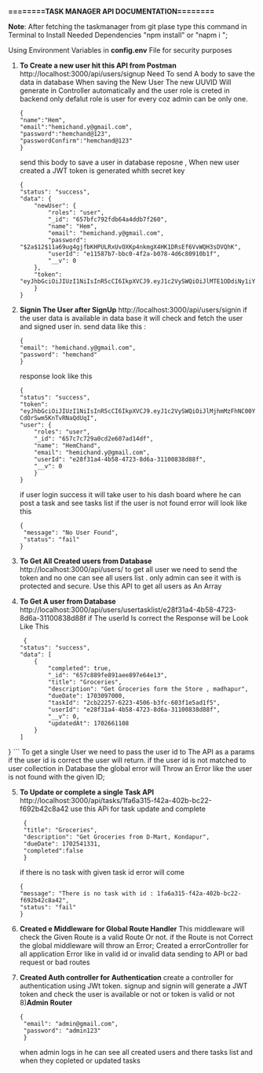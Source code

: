 **========TASK MANAGER API DOCUMENTATION========**

**Note**: After fetching the taskmanager from git plase type this command in Terminal to Install Needed Dependencies "npm install" or "napm i ";

Using Environment Variables in **config.env** File for security purposes


1) **To Create a new user hit this API from Postman** 
    http://localhost:3000/api/users/signup
    Need To send A body to save the data in database
    When saving the New User The new UUVID Will generate in Controller automatically
   and the user role is creted in backend only defalut role is user for every coz admin can be only one.
   
    ```
    {
    "name":"Hem",
    "email":"hemichand.y@gmail.com",
    "password":"hemchand@123",
    "passwordConfirm":"hemchand@123"
    }
    ```
    send this body to save a user  in database
    reposne  , When new user created a JWT token is generated whith secret key 
    ```
    {
    "status": "success",
    "data": {
        "newUser": {
            "roles": "user",
            "_id": "657bfc792fdb64a4ddb7f260",
            "name": "Hem",
            "email": "hemichand.y@gmail.com",
            "password": "$2a$12$11a69ug4gjfbKHPULRxUvOXKp4nkmgX4HK1DRsEf6VvWQH3sDVQhK",
            "userId": "e11587b7-bbc0-4f2a-b078-4d6c80910b1f",
            "__v": 0
        },
        "token":                 "eyJhbGciOiJIUzI1NiIsInR5cCI6IkpXVCJ9.eyJ1c2VySWQiOiJlMTE1ODdiNy1iYmMwLTRmMmEtYjA3OC00ZDZjODA5MTBiMWYiLCJpYXQiOjE3MDI2MjQzNzcsImV4cCI6MTcxMDQwMDM3N30.iHtvuoZv6Yqivaugsn3DhVLT76gN2L_YOClkWzbk9nA"
        }
    }
    ```

2) **Signin The User after SignUp**
    http://localhost:3000/api/users/signin
    if the user data is available in data base it will check and fetch the user and signed user in.
    send data like this :
    ```
    {
    "email": "hemichand.y@gmail.com",
    "password": "hemchand"
    }
    ```
    response look like this
    ```
    {
    "status": "success",
    "token": "eyJhbGciOiJIUzI1NiIsInR5cCI6IkpXVCJ9.eyJ1c2VySWQiOiJlMjhmMzFhNC00YjU4LTQ3MjMtOGQ2YS0zMTEwMDgzOGQ4OGYiLCJpYXQiOjE3MDI2NjAzODAsImV4cCI6MTcxMDQzNjM4MH0.e01k9nzdSoB3kqjiItb1Lf-CdOrSwm5KnTvRNaQdUqI",
    "user": {
        "roles": "user",
        "_id": "657c7c729a0cd2e607ad14df",
        "name": "HemChand",
        "email": "hemichand.y@gmail.com",
        "userId": "e28f31a4-4b58-4723-8d6a-31100838d88f",
        "__v": 0
        }
    }
    ```
    if user login success it will take user to his dash board where he can post a task and see tasks list 
    if the user is not found error will look like this
   ```
   {
    "message": "No User Found",
    "status": "fail"
   }
   ```

3) **To Get All Created users from Database**
    http://localhost:3000/api/users/
   to get all user we need to send the token and no one can see all users list . only admin can see it with is protected and secure.
    Use this API to get all users as An Array

4) **To Get A user from Database**
    http://localhost:3000/api/users/usertasklist/e28f31a4-4b58-4723-8d6a-31100838d88f
    if The userId  Is correct the Response will be Look Like This 
    ```
     {
    "status": "success",
    "data": [
        {
            "completed": true,
            "_id": "657c889fe891aee897e64e13",
            "title": "Groceries",
            "description": "Get Groceries form the Store , madhapur",
            "dueDate": 1703097000,
            "taskId": "2cb22257-6223-4506-b3fc-603f1e5ad1f5",
            "userId": "e28f31a4-4b58-4723-8d6a-31100838d88f",
            "__v": 0,
            "updatedAt": 1702661108
        }
    ]
}
    ```
    To get a single User we need to pass the user id to The API as a params if the user id is correct the user will return. if the user id is not matched to   user              collection in Database the global error will Throw an Error like the user  is not found with the given ID;

5) **To Update or complete a single Task API**
    http://localhost:3000/api/tasks/1fa6a315-f42a-402b-bc22-f692b42c8a42
    use this APi for task update and complete
   ```
    {
    "title": "Groceries",
    "description": "Get Groceries from D-Mart, Kondapur",
    "dueDate": 1702541331,
    "completed":false
    }
   ```
   if there is no task with given task id error will come
    ```
    {
    "message": "There is no task with id : 1fa6a315-f42a-402b-bc22-f692b42c8a42",
    "status": "fail"
    }
    ```




6) **Created e Middleware for Global Route Handler** 
   This middleware will check the Given Route is a valid Route Or not.
  if the Route is not Correct the global middleware will throw an Error;
  Created a errorController for all application Error like in valid id or invalid data sending to API or bad request or bad routes 
7) **Created Auth controller for Authentication**
   create a controller for authentication using JWt token.
   signup and signin will generate a JWT token and check the user is available or not or token is valid or not
8)**Admin Router**
   ```
   {
    "email": "admin@gmail.com",
    "password": "admin123"
    }
   ```
   when admin logs in he can see all created users and there tasks list and when they copleted or updated tasks 
